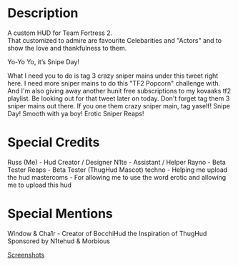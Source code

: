 # Description

A custom HUD for Team Fortress 2.  
That customized to admire are favourite Celebarities and "Actors"
and to show the love and thankfulness to them.

Yo-Yo Yo, it’s Snipe Day!

What I need you to do is tag 3 crazy sniper mains under this tweet right here. I need more sniper mains
to do this "TF2 Popcorn" challenge with. And I'm also giving away another hunit free subscriptions to my
kovaaks tf2 playlist. Be looking out for that tweet later on today. Don't forget tag them 3 sniper mains out
there. If you one them crazy sniper main, tag yaself! Snipe Day! Smooth with ya boy! Erotic Sniper Reaps!

# Special Credits
Russ (Me) - Hud Creator / Designer
N1te - Assistant / Helper
Rayno - Beta Tester
Reaps - Beta Tester (ThugHud Mascot)
techno - Helping me upload the hud
mastercoms - For allowing me to use the word erotic and allowing me to upload this hud

# Special Mentions
Window & Cha1r - Creator of BocchiHud the Inspiration of ThugHud
Sponsored by N1tehud & Morbious

[Screenshots](https://imgur.com/a/9B3JqwM)  

